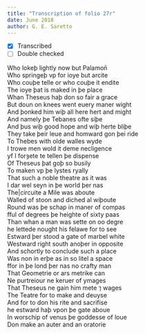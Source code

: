 ```yaml
---
title: "Transcription of folio 27r"
date: June 2018
author: G. E. Saretto
---
```


- [x] Transcribed
- [ ] Double checked

Who lokeþ lightly now but Palamon̄  
Who springeþ vp for ioye but arcite  
Who couþe telle or who couþe it endite  
The ioye þat is maked in þe place  
Whan Theseus haþ don so fair a grace  
But doun on knees went euery maner wight  
And þonked him wiþ all here hert and might  
And namely þe Tebanes ofte siþe  
And þus wiþ good hope and wiþ herte bliþe  
They take þeir leue and homward gon þei ride  
To Thebes with olde walles wyde  
I trowe men wold it deme necligence  
yf I forȝete te tellen þe dispense  
Of Theseus þat goþ so busily  
To maken vp þe lystes ryally  
That such a noble theatre as it was  
I dar wel seyn in þe world þer nas  
The|circuite a Mile was aboute  
Walled of stoon and diched al wiþoute  
Round was þe schap in maner of compas  
fful of degrees þe heighte of sixty paas  
Than whan a man was sette on oo degre  
he lettede nought his felawe for to see  
Estward þer stood a gate of marbel white  
Westward right south anoþer in opposite  
And schortly to conclude such a place  
Was non in erþe as in so litel a space  
ffor in þe lond þer nas no crafty man  
That Geometrie or ars metrike can  
Ne purtreiour ne keruer of ymages  
That Theseus ne gain him mete ⁊ wages  
The Teatre for to make and deuyse  
And for to don his rite and sacrifise  
he estward haþ vpon þe gate aboue  
In worschip of venus þe goddesse of loue  
Don make an auter and an oratorie  
